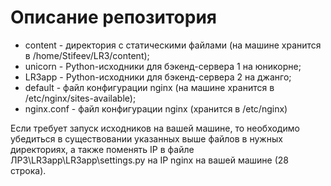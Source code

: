 # Описание репозитория

- content - директория с статическими файлами (на машине хранится в /home/Stifeev/LR3/content);
- unicorn - Python-исходники для бэкенд-сервера 1 на юникорне;
- LR3app - Python-исходники для бэкенд-сервера 2 на джанго;
- default - файл конфигурации nginx (на машине хранится в /etc/nginx/sites-available);
- nginx.conf - файл конфигурации nginx (хранится в /etc/nginx)

Если требует запуск исходников на вашей машине, то необходимо убедиться в существовании указанных выше файлов в нужных директориях, а также поменять IP в файле ЛР3\LR3app\LR3app\settings.py на IP nginx на вашей машине (28 строка).
